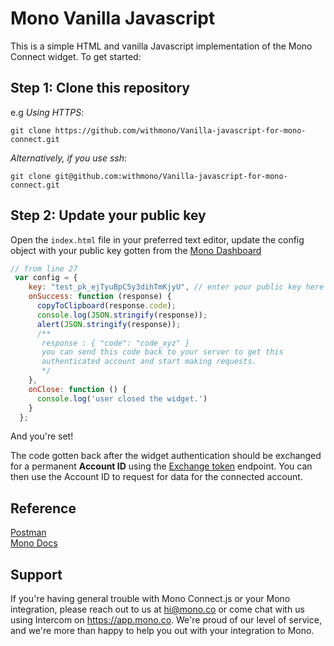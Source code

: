 # Mono Vanilla Javascript
This is a simple HTML and vanilla Javascript implementation of the Mono Connect widget. To get started:

## Step 1: Clone this repository
e.g _Using HTTPS_:
```
git clone https://github.com/withmono/Vanilla-javascript-for-mono-connect.git
```

_Alternatively, if you use ssh_:
```
git clone git@github.com:withmono/Vanilla-javascript-for-mono-connect.git
```

## Step 2: Update your public key
Open the `index.html` file in your preferred text editor, update the config object with your public key gotten from the [Mono Dashboard](https://app.mono.co/apps)
```javascript
// from line 27
 var config = {
    key: "test_pk_ejTyuBpC5y3dihTmKjyU", // enter your public key here
    onSuccess: function (response) {
      copyToClipboard(response.code);
      console.log(JSON.stringify(response));
      alert(JSON.stringify(response));
      /**
       response : { "code": "code_xyz" }
       you can send this code back to your server to get this
       authenticated account and start making requests.
       */
    },
    onClose: function () {
      console.log('user closed the widget.')
    }
  };
```

And you're set!

The code gotten back after the widget authentication should be exchanged for a permanent **Account ID** using the [Exchange token](https://docs.mono.co/reference/authentication-endpoint) endpoint. You can then use the Account ID to request for data for the connected account.

## Reference
[Postman](https://documenter.getpostman.com/view/15068056/TzscomUB)\
[Mono Docs](https://docs.mono.co/docs)

## Support
If you're having general trouble with Mono Connect.js or your Mono integration, please reach out to us at hi@mono.co or come chat with us using Intercom on https://app.mono.co. We're proud of our level of service, and we're more than happy to help you out with your integration to Mono.
